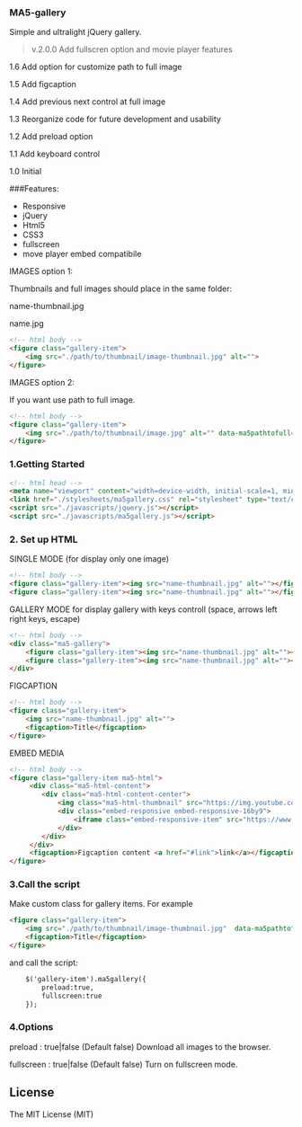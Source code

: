 ### MA5-gallery ###
Simple and ultralight jQuery gallery.
>v.2.0.0 Add fullscren option and movie player features

1.6 Add option for customize path to full image

1.5 Add figcaption

1.4 Add previous next control at full image

1.3 Reorganize code for future development and usability

1.2 Add preload option

1.1 Add keyboard control

1.0 Initial

###Features:
* Responsive
* jQuery
* Html5
* CSS3
* fullscreen
* move player embed compatibile

IMAGES option 1:

Thumbnails and full images should place in the same folder:

name-thumbnail.jpg

name.jpg

```html
<!-- html body -->
<figure class="gallery-item">
    <img src="./path/to/thumbnail/image-thumbnail.jpg" alt="">
</figure>
```

IMAGES option 2:

If you want use path to full image.

```html
<!-- html body -->
<figure class="gallery-item">
    <img src="./path/to/thumbnail/image.jpg" alt="" data-ma5pathtofull="./path/to/full/image.jpg">
</figure>
```


### 1.Getting Started
```html
<!-- html head -->
<meta name="viewport" content="width=device-width, initial-scale=1, minimal-ui, user-scalable=no">
<link href="./stylesheets/ma5gallery.css" rel="stylesheet" type="text/css">
<script src="./javascripts/jquery.js"></script>
<script src="./javascripts/ma5gallery.js"></script>
```

### 2. Set up HTML

SINGLE MODE (for display only one image)
```html
<!-- html body -->
<figure class="gallery-item"><img src="name-thumbnail.jpg" alt=""></figure>
<figure class="gallery-item"><img src="name-thumbnail.jpg" alt=""></figure>
```

GALLERY MODE for display gallery with keys controll (space, arrows left right keys, escape)
```html
<!-- html body -->
<div class="ma5-gallery">
    <figure class="gallery-item"><img src="name-thumbnail.jpg" alt=""></figure>
    <figure class="gallery-item"><img src="name-thumbnail.jpg" alt=""></figure>
</div>
```

FIGCAPTION
```html
<!-- html body -->
<figure class="gallery-item">
    <img src="name-thumbnail.jpg" alt="">
    <figcaption>Title</figcaption>
</figure>
```


EMBED MEDIA

```html
<!-- html body -->
<figure class="gallery-item ma5-html">
     <div class="ma5-html-content">
        <div class="ma5-html-content-center">
            <img class="ma5-html-thumbnail" src="https://img.youtube.com/vi/zCRUPWDIgYM/mqdefault.jpg" alt="">
            <div class="embed-responsive embed-responsive-16by9">
                <iframe class="embed-responsive-item" src="https://www.youtube.com/embed/zCRUPWDIgYM?showinfo=0&amp;rel=0" allowfullscreen></iframe>
            </div>
        </div>
     </div>
     <figcaption>Figcaption content <a href="#link">link</a></figcaption>
</figure>
```


### 3.Call the script
Make custom class for gallery items. For example 
```html
<figure class="gallery-item">
    <img src="./path/to/thumbnail/image-thumbnail.jpg"  data-ma5pathtofull="./path/to/full/image.jpg" alt="">
    <figcaption>Title</figcaption>
</figure>
```
and call the script:

```html
    $('gallery-item').ma5gallery({
        preload:true,
        fullscreen:true
    });
```

### 4.Options
preload : true|false (Default false) Download all images to the browser.

fullscreen : true|false (Default false) Turn on fullscreen mode.

License
------------
The MIT License (MIT)
